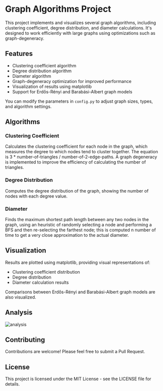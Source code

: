 # Graph Algorithms Project

This project implements and visualizes several graph algorithms, including clustering coefficient, degree distribution, and diameter calculations. It's designed to work efficiently with large graphs using optimizations such as graph-degeneracy.

## Features

- Clustering coefficient algorithm
- Degree distribution algorithm
- Diameter algorithm
- Graph-degeneracy optimization for improved performance
- Visualization of results using matplotlib
- Support for Erdős-Rényi and Barabási-Albert graph models

You can modify the parameters in `config.py` to adjust graph sizes, types, and algorithm settings.

## Algorithms

### Clustering Coefficient

Calculates the clustering coefficient for each node in the graph, which measures the degree to which nodes tend to cluster together. The equation is 3 * number-of-triangles / number-of-2-edge-paths. A graph degeneracy is implemented to improve the efficiency of calculating the number of triangles.

### Degree Distribution

Computes the degree distribution of the graph, showing the number of nodes with each degree value.

### Diameter

Finds the maximum shortest path length between any two nodes in the graph, using an heuristic of randomly selecting a node and performing a BFS and then re-selecting the farthest node; this is computed n number of time to get a very close approximation to the actual diameter.

## Visualization

Results are plotted using matplotlib, providing visual representations of:

- Clustering coefficient distribution
- Degree distribution
- Diameter calculation results

Comparisons between Erdős-Rényi and Barabási-Albert graph models are also visualized.

## Analysis

![analysis]("analysis.png")

## Contributing

Contributions are welcome! Please feel free to submit a Pull Request.

## License

This project is licensed under the MIT License - see the LICENSE file for details.
